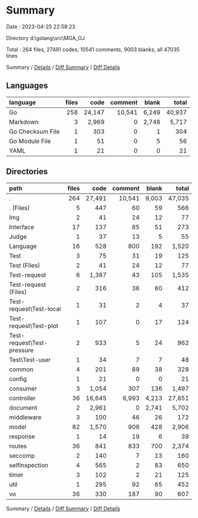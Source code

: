 # Summary

Date : 2023-04-25 22:58:23

Directory d:\\golang\\src\\MGA_OJ

Total : 264 files,  27491 codes, 10541 comments, 9003 blanks, all 47035 lines

Summary / [Details](details.md) / [Diff Summary](diff.md) / [Diff Details](diff-details.md)

## Languages
| language | files | code | comment | blank | total |
| :--- | ---: | ---: | ---: | ---: | ---: |
| Go | 258 | 24,147 | 10,541 | 6,249 | 40,937 |
| Markdown | 3 | 2,969 | 0 | 2,748 | 5,717 |
| Go Checksum File | 1 | 303 | 0 | 1 | 304 |
| Go Module File | 1 | 51 | 0 | 5 | 56 |
| YAML | 1 | 21 | 0 | 0 | 21 |

## Directories
| path | files | code | comment | blank | total |
| :--- | ---: | ---: | ---: | ---: | ---: |
| . | 264 | 27,491 | 10,541 | 9,003 | 47,035 |
| . (Files) | 5 | 447 | 60 | 59 | 566 |
| Img | 2 | 41 | 24 | 12 | 77 |
| Interface | 17 | 137 | 85 | 51 | 273 |
| Judge | 1 | 37 | 13 | 5 | 55 |
| Language | 16 | 528 | 800 | 192 | 1,520 |
| Test | 3 | 75 | 31 | 19 | 125 |
| Test (Files) | 2 | 41 | 24 | 12 | 77 |
| Test-request | 6 | 1,387 | 43 | 105 | 1,535 |
| Test-request (Files) | 2 | 316 | 36 | 60 | 412 |
| Test-request\\Test-local | 1 | 31 | 2 | 4 | 37 |
| Test-request\\Test-plot | 1 | 107 | 0 | 17 | 124 |
| Test-request\\Test-pressure | 2 | 933 | 5 | 24 | 962 |
| Test\\Test-user | 1 | 34 | 7 | 7 | 48 |
| common | 4 | 201 | 89 | 38 | 328 |
| config | 1 | 21 | 0 | 0 | 21 |
| consumer | 3 | 1,054 | 307 | 136 | 1,497 |
| controller | 36 | 16,645 | 6,993 | 4,213 | 27,851 |
| document | 2 | 2,961 | 0 | 2,741 | 5,702 |
| middleware | 3 | 100 | 46 | 26 | 172 |
| model | 82 | 1,570 | 908 | 428 | 2,906 |
| response | 1 | 14 | 19 | 6 | 39 |
| routes | 36 | 841 | 833 | 700 | 2,374 |
| seccomp | 2 | 140 | 7 | 13 | 160 |
| selfInspection | 4 | 565 | 2 | 83 | 650 |
| timer | 3 | 102 | 2 | 21 | 125 |
| util | 1 | 295 | 92 | 65 | 452 |
| vo | 36 | 330 | 187 | 90 | 607 |

Summary / [Details](details.md) / [Diff Summary](diff.md) / [Diff Details](diff-details.md)